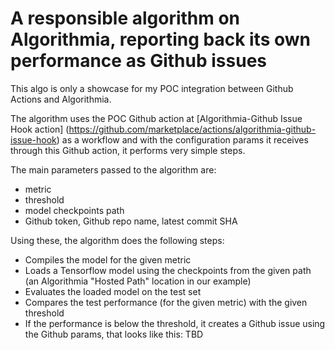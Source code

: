 # A responsible algorithm on Algorithmia, reporting back its own performance as Github issues

This algo is only a showcase for my POC integration between Github Actions and Algorithmia. 

The algorithm uses the POC Github action at [Algorithmia-Github Issue Hook action] (https://github.com/marketplace/actions/algorithmia-github-issue-hook) as a workflow and with the configuration params it receives through this Github action, it performs very simple steps. 

The main parameters passed to the algorithm are: 
- metric
- threshold
- model checkpoints path
- Github token, Github repo name, latest commit SHA

Using these, the algorithm does the following steps:
- Compiles the model for the given metric
- Loads a Tensorflow model using the checkpoints from the given path (an Algorithmia "Hosted Path" location in our example)
- Evaluates the loaded model on the test set
- Compares the test performance (for the given metric) with the given threshold
- If the performance is below the threshold, it creates a Github issue using the Github params, that looks like this: TBD

